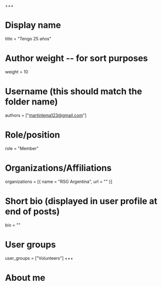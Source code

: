 +++
# Display name
title = "Tengo 25 años"

# Author weight -- for sort purposes
weight = 10

# Username (this should match the folder name)
authors = ["martinlema123@gmail.com"]

# Role/position
role = "Member"

# Organizations/Affiliations
organizations = [{ name = "RSG Argentina", url = "" }]

# Short bio (displayed in user profile at end of posts)
bio = ""

# User groups
user_groups = ["Volunteers"]
+++

# About me
